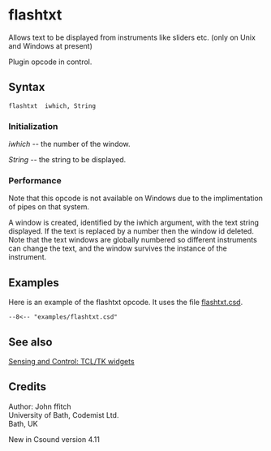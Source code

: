 <!--
id:flashtxt
category:Signal I/O:Printing and Display
-->
# flashtxt
Allows text to be displayed from instruments like sliders etc. (only on Unix and Windows at present)

Plugin opcode in control.

## Syntax
``` csound-orc
flashtxt  iwhich, String
```

### Initialization

_iwhich_ -- the number of the window.

_String_ -- the string to be displayed.

### Performance

Note that this opcode is not available on Windows due to the implimentation of pipes on that system.

A window is created, identified by the iwhich argument, with the text string displayed.  If the text is replaced by a number then the window id deleted.  Note that the text windows are globally numbered so different instruments can change the text, and the window survives the instance of the instrument.

## Examples

Here is an example of the flashtxt opcode. It uses the file [flashtxt.csd](../../examples/flashtxt.csd).

``` csound-csd title="Example of the flashtxt opcode." linenums="1"
--8<-- "examples/flashtxt.csd"
```

## See also

[Sensing and Control: TCL/TK widgets](../../control/sensing)

## Credits

Author: John ffitch<br>
University of Bath, Codemist Ltd.<br>
Bath, UK<br>

New in Csound version 4.11
